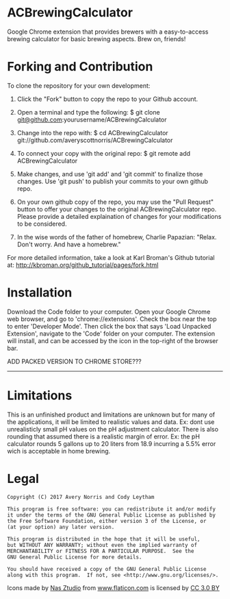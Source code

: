 # ACBrewingCalculator
Google Chrome extension that provides brewers with a easy-to-access 
brewing calculator for basic brewing aspects.  Brew on, friends!

# Forking and Contribution
To clone the repository for your own development:

1. Click the "Fork" button to copy the repo to your Github account.

2. Open a terminal and type the following:
    $ git clone git@github.com:yourusername/ACBrewingCalculator

3. Change into the repo with:
    $ cd ACBrewingCalculator git://github.com/averyscottnorris/ACBrewingCalculator

4. To connect your copy with the original repo:
    $ git remote add ACBrewingCalculator 

5. Make changes, and use 'git add' and 'git commit' to finalize those changes. Use
'git push' to publish your commits to your own github repo.

6. On your own github copy of the repo, you may use the "Pull Request" button to
offer your changes to the original ACBrewingCalculator repo.  Please provide a 
detailed explaination of changes for your modifications to be considered.

7. In the wise words of the father of homebrew, Charlie Papazian: "Relax. Don't worry. And have a homebrew."
    

For more detailed information, take a look at Karl Broman's Github 
tutorial at: http://kbroman.org/github_tutorial/pages/fork.html

# Installation
Download the Code folder to your computer.  Open your Google Chrome web
browser, and go to 'chrome://extensions'.  Check the box near the top
to enter 'Developer Mode'.  Then click the box that says 'Load Unpacked 
Extension', navigate to the 'Code' folder on your computer.  The extension
will install, and can be accessed by the icon in the top-right of the 
browser bar.

ADD PACKED VERSION TO CHROME STORE???


-------------------------------------------------------------------------


# Limitations
This is an unfinished product and limitations are unknown but 
for many of the applications, it will be limited to realistic
values and data. Ex: dont use unrealisticly small pH values
on the pH adjustment calculator. There is also rounding that
assumed there is a realistic margin of error. Ex: the pH
calculator rounds 5 gallons up to 20 liters from 18.9 incurring
a 5.5% error wich is acceptable in home brewing.

# Legal

    Copyright (C) 2017 Avery Norris and Cody Leytham

    This program is free software: you can redistribute it and/or modify
    it under the terms of the GNU General Public License as published by
    the Free Software Foundation, either version 3 of the License, or
    (at your option) any later version.

    This program is distributed in the hope that it will be useful,
    but WITHOUT ANY WARRANTY; without even the implied warranty of
    MERCHANTABILITY or FITNESS FOR A PARTICULAR PURPOSE.  See the
    GNU General Public License for more details.

    You should have received a copy of the GNU General Public License
    along with this program.  If not, see <http://www.gnu.org/licenses/>.


<div>Icons made by
 <a href="http://www.flaticon.com/authors/nas-ztudio" title="Nas Ztudio">Nas Ztudio</a> from 
 <a href="http://www.flaticon.com" title="Flaticon">www.flaticon.com</a> is licensed by 
 <a href="http://creativecommons.org/licenses/by/3.0/" title="Creative Commons BY 3.0" target="_blank">CC 3.0 BY</a></div>
